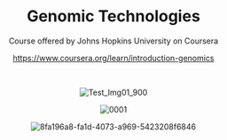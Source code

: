 <div align="center">

# Genomic Technologies

Course offered by Johns Hopkins University on Coursera

https://www.coursera.org/learn/introduction-genomics

<br>

![Test_Img01_900](https://user-images.githubusercontent.com/55017307/132663950-c6d2fe36-c46e-4c92-9e77-63775400eac2.jpg)


![0001](https://user-images.githubusercontent.com/55017307/132663466-b248f76c-1e59-4260-a38b-e17775950c0f.jpg)

![8fa196a8-fa1d-4073-a969-5423208f6846](https://user-images.githubusercontent.com/55017307/132663471-00f3087a-a4fa-4c5f-b554-6f5b04408845.jpg)

</div>

